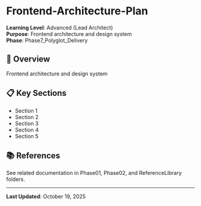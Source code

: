 # Frontend-Architecture-Plan

**Learning Level**: Advanced (Lead Architect)  
**Purpose**: Frontend architecture and design system  
**Phase**: Phase7_Polyglot_Delivery

## 🎯 Overview

Frontend architecture and design system

## 📋 Key Sections

- Section 1
- Section 2
- Section 3
- Section 4
- Section 5

## 📚 References

See related documentation in Phase01, Phase02, and ReferenceLibrary folders.

---

**Last Updated**: October 19, 2025
